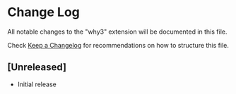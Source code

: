 # Change Log

All notable changes to the "why3" extension will be documented in this file.

Check [Keep a Changelog](http://keepachangelog.com/) for recommendations on how to structure this file.

## [Unreleased]

- Initial release